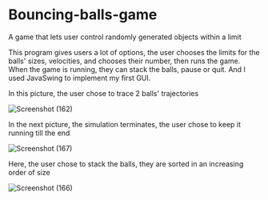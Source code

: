 # Bouncing-balls-game
A game that lets user control randomly generated objects within a limit

This program gives users a lot of options, the user chooses the limits for the balls' sizes, velocities, and chooses their number, then runs the game. When the game is running, they can stack the balls, pause or quit. And I used JavaSwing to implement my first GUI.

In this picture, the user chose to trace 2 balls' trajectories

![Screenshot (162)](https://user-images.githubusercontent.com/76274266/117136300-dedff280-adb0-11eb-89ab-80d24e938a5c.png)

In the next picture, the simulation terminates, the  user chose to keep it running till the end

![Screenshot (167)](https://user-images.githubusercontent.com/76274266/117136297-dd162f00-adb0-11eb-9c3f-9e903d9689a6.png)

Here, the user chose to stack the balls, they are sorted in an increasing order of size

![Screenshot (166)](https://user-images.githubusercontent.com/76274266/117136304-df788900-adb0-11eb-814e-264320f25faa.png)



